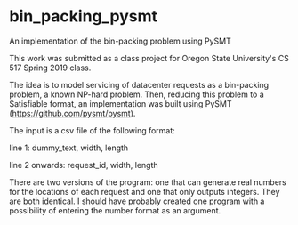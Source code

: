 # bin_packing_pysmt
An implementation of the bin-packing problem using PySMT

This work was submitted as a class project for Oregon State University's CS 517 Spring 
2019 class.

The idea is to model servicing of datacenter requests as a bin-packing problem, a known 
NP-hard problem. Then, reducing this problem to a Satisfiable format, an implementation
was built using PySMT (https://github.com/pysmt/pysmt).

The input is a csv file of the following format:

line 1: dummy_text, width, length

line 2 onwards: request_id, width, length

There are two versions of the program: one that can generate real numbers for the 
locations of each request and one that only outputs integers. They are both identical.
I should have probably created one program with a possibility of entering the number
format as an argument.
